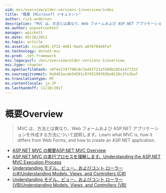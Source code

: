 ```yaml
---
uid: mvc/overview/older-versions-1/overview/index
title: "概要 |Microsoft ドキュメント"
author: rick-anderson
description: "MVC は、方法とは異なり、Web フォームおよび ASP.NET アプリケーションを作成する方法について説明します。"
ms.author: aspnetcontent
manager: wpickett
ms.date: 09/28/2011
ms.topic: article
ms.assetid: ccca4b85-2f32-4d81-9ae5-a876f84497a7
ms.technology: dotnet-mvc
ms.prod: .net-framework
msc.legacyurl: /mvc/overview/older-versions-1/overview
msc.type: chapter
ms.openlocfilehash: c0f4e2747708c0c3ad42f21af680b28541d77252
ms.sourcegitcommit: 9a9483aceb34591c97451997036a9120c3fe2baf
ms.translationtype: MT
ms.contentlocale: ja-JP
ms.lasthandoff: 11/10/2017
---
```

<a name="overview"></a><span data-ttu-id="513f3-103">概要</span><span class="sxs-lookup"><span data-stu-id="513f3-103">Overview</span></span>
====================
> <span data-ttu-id="513f3-104">MVC は、方法とは異なり、Web フォームおよび ASP.NET アプリケーションを作成する方法について説明します。</span><span class="sxs-lookup"><span data-stu-id="513f3-104">Learn what MVC is, how it differs from Web Forms, and how to create an ASP.NET application.</span></span>


- [<span data-ttu-id="513f3-105">ASP.NET MVC の概要</span><span class="sxs-lookup"><span data-stu-id="513f3-105">ASP.NET MVC Overview</span></span>](asp-net-mvc-overview.md)
- [<span data-ttu-id="513f3-106">ASP.NET MVC の実行プロセスを理解します。</span><span class="sxs-lookup"><span data-stu-id="513f3-106">Understanding the ASP.NET MVC Execution Process</span></span>](understanding-the-asp-net-mvc-execution-process.md)
- [<span data-ttu-id="513f3-107">Understanding モデル、ビュー、およびコント ローラー (c#)</span><span class="sxs-lookup"><span data-stu-id="513f3-107">Understanding Models, Views, and Controllers (C#)</span></span>](understanding-models-views-and-controllers-cs.md)
- [<span data-ttu-id="513f3-108">Understanding モデル、ビュー、およびコント ローラー (VB)</span><span class="sxs-lookup"><span data-stu-id="513f3-108">Understanding Models, Views, and Controllers (VB)</span></span>](understanding-models-views-and-controllers-vb.md)
